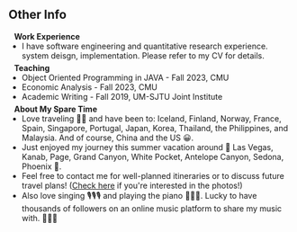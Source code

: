 ## Other Info

<h4 style="margin:0 10px 0;">Work Experience</h4>
<ul style="margin:0 0 5px;">
  <li>I have software engineering and quantitative research experience. system deisgn, implementation. Please refer to my CV for details. </li>
</ul>

<h4 style="margin:0 10px 0;">Teaching</h4>
<ul style="margin:0 0 5px;">
  <li>Object Oriented Programming in JAVA - Fall 2023, CMU</li>
  <li>Economic Analysis - Fall 2023, CMU</li>
  <li>Academic Writing - Fall 2019, UM-SJTU Joint Institute</li>
</ul>

<h4 style="margin:0 10px 0;">About My Spare Time</h4>
<ul style="margin:0 0 5px;">
  <li>Love traveling 🚶‍♀️ and have been to: Iceland, Finland, Norway, France, Spain, Singapore, Portugal, Japan, Korea, Thailand, the Philippines, and Malaysia. And of course, China and the US 😀. </li>
  <li>Just enjoyed my journey this summer vacation around 🚗 Las Vegas, Kanab, Page, Grand Canyon, White Pocket, Antelope Canyon, Sedona, Phoenix 🚗. </li>
  <li>Feel free to contact me for well-planned itineraries or to discuss future travel plans! (<a href="https://photos.app.goo.gl/ChLFkpZo5KjKhNX69">Check here</a> if you're interested in the photos!)</li>
  <li>Also love singing 🎙️🎙️🎙️ and playing the piano 🎹🎹🎹. Lucky to have thousands of followers on an online music platform to share my music with. 🥰🥰🥰</li>
</ul>

<!-- <h4 style="margin:0 10px 0;">Journal Reviewers</h4>

<ul style="margin:0 0 20px;">
  <li><a href="https://www.computer.org/csdl/journal/tp"><autocolor>IEEE Transactions on Pattern Analysis and Machine Intelligence (TPAMI)</autocolor></a></li>
  <li><a href="https://www.springer.com/journal/11263"><autocolor>International Journal of Computer Vision (IJCV)</autocolor></a></li>
</ul> -->